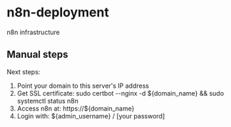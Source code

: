 # n8n-deployment
n8n infrastructure



## Manual steps

  Next steps:
  1. Point your domain to this server's IP address
  2. Get SSL certificate: sudo certbot --nginx -d ${domain_name}  && sudo systemctl status n8n
  3. Access n8n at: https://${domain_name}
  4. Login with: ${admin_username} / [your password]

